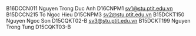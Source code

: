 B16DCCN011
Nguyen Trong Duc Anh
D16CNPM1
sv1@stu.ptit.edu.vn
B15DCCN215
To Ngoc Hieu
D15CNPM3
sv2@stu.ptit.edu.vn
B15DCKT150
Nguyen Ngoc Son
D15CQKT02-B
sv3@stu.ptit.edu.vn
B15DCKT199
Nguyen Trong Tung
D15CQKT03-B
